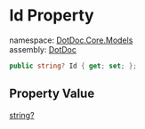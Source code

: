 ﻿# Id Property

namespace: [DotDoc\.Core\.Models](../../DotDoc.Core.Models.md)<br />
assembly: [DotDoc](../../../DotDoc.md)



```csharp
public string? Id { get; set; };
```

## Property Value

[string?](https://docs.microsoft.com/ja-jp/dotnet/api/System.String)

